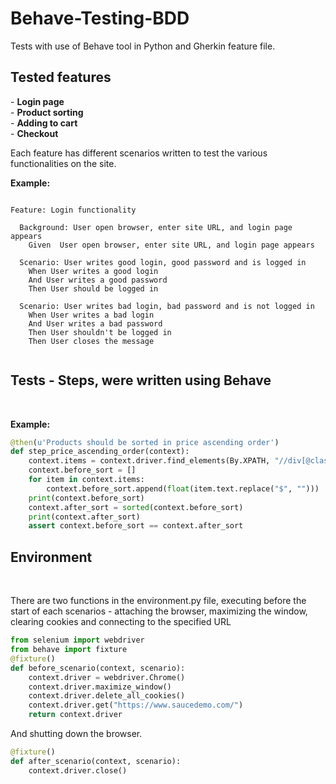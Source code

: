 # Behave-Testing-BDD
Tests with use of Behave tool in Python and Gherkin feature file.

<h2>Tested features</h2>
- <b>Login page</b> <br>
- <b>Product sorting</b><br>
- <b>Adding to cart</b><br>
- <b>Checkout</b><br>

Each feature has different scenarios written to test the various functionalities on the site.<br>

<b>Example:</b>

```gherkin

Feature: Login functionality

  Background: User open browser, enter site URL, and login page appears
    Given  User open browser, enter site URL, and login page appears

  Scenario: User writes good login, good password and is logged in
    When User writes a good login
    And User writes a good password
    Then User should be logged in

  Scenario: User writes bad login, bad password and is not logged in
    When User writes a bad login
    And User writes a bad password
    Then User shouldn't be logged in
    Then User closes the message


```
<h2>Tests - Steps, were written using Behave</h2><br>

<b>Example:</b>

```python
@then(u'Products should be sorted in price ascending order')
def step_price_ascending_order(context):
    context.items = context.driver.find_elements(By.XPATH, "//div[@class='inventory_item_price']")
    context.before_sort = []
    for item in context.items:
        context.before_sort.append(float(item.text.replace("$", "")))
    print(context.before_sort)
    context.after_sort = sorted(context.before_sort)
    print(context.after_sort)
    assert context.before_sort == context.after_sort
```

<h2>Environment</h2><br>

There are two functions in the environment.py file, executing before the start of each scenarios - attaching the browser, maximizing the window, clearing cookies and connecting to the specified URL<br>

```python
from selenium import webdriver
from behave import fixture
@fixture()
def before_scenario(context, scenario):
    context.driver = webdriver.Chrome()
    context.driver.maximize_window()
    context.driver.delete_all_cookies()
    context.driver.get("https://www.saucedemo.com/")
    return context.driver
```

And shutting down the browser. <br>

```python
@fixture()
def after_scenario(context, scenario):
    context.driver.close()

```
